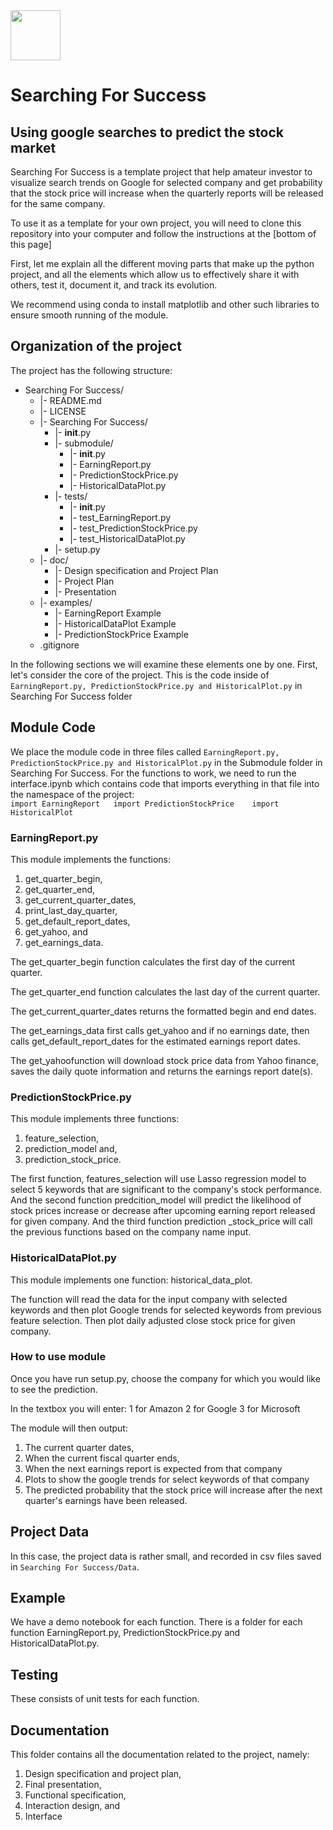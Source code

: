 <img src="https://github.com/khyatiparekh/Data515_FinalProject/blob/master/logo.png" width="80">

# Searching For Success 
## Using google searches to predict the stock market

Searching For Success is a template project that help amateur investor to visualize search trends 
on Google for selected company and get probability that the stock price will increase when 
the quarterly reports will be released for the same company.

To use it as a template for your own project, you will need to clone this
repository into your computer and follow the instructions at the [bottom of this page]

First, let me explain all the different moving parts that make up the
python project, and all the elements which allow us to effectively
share it with others, test it, document it, and track its evolution.

We recommend using conda to install matplotlib and other such libraries to ensure smooth running of the module.

## Organization of the  project

The project has the following structure:  
   * Searching For Success/  
     * |- README.md  
     * |- LICENSE  
     * |- Searching For Success/  
        * |- __init__.py  
        * |- submodule/ 
           * |- __init__.py  
           * |- EarningReport.py  
           * |- PredictionStockPrice.py  
           * |- HistoricalDataPlot.py  
        * |- tests/  
           * |- __init__.py  
           * |- test_EarningReport.py  
           * |- test_PredictionStockPrice.py  
           * |- test_HistoricalDataPlot.py  
        * |- setup.py   
      * |- doc/  
        * |- Design specification and Project Plan
        * |- Project Plan
        * |- Presentation
      * |- examples/  
           * |- EarningReport Example
           * |- HistoricalDataPlot Example
           * |- PredictionStockPrice Example
      * .gitignore  
     
In the following sections we will examine these elements one by one. First,
let's consider the core of the project. This is the code inside of
`EarningReport.py, PredictionStockPrice.py and HistoricalPlot.py` in Searching For Success folder 

## Module Code
We place the module code in three files called `EarningReport.py, PredictionStockPrice.py and HistoricalPlot.py`
in the Submodule folder in Searching For Success.  For the functions to work, we need to run the interface.ipynb which contains code that imports everything in that file into the namespace of the project:  
`import EarningReport  
 import PredictionStockPrice   
 import HistoricalPlot`  
 
### EarningReport.py

This module implements the functions: 

1) get_quarter_begin, 
2) get_quarter_end,
3) get_current_quarter_dates, 
4) print_last_day_quarter, 
5) get_default_report_dates, 
6) get_yahoo, and 
7) get_earnings_data.

The get_quarter_begin function calculates the first day of the current quarter.

The get_quarter_end function calculates the last day of the current quarter.

The get_current_quarter_dates returns the formatted begin and end dates.

The get_earnings_data first calls get_yahoo and if no earnings date, then calls get_default_report_dates for the estimated earnings report dates.

The get_yahoofunction will download stock price data from Yahoo finance, saves the daily quote information and returns the earnings report date(s).

### PredictionStockPrice.py

This module implements three functions: 
1) feature_selection,
2) prediction_model and, 
3) prediction_stock_price. 

The first function,
features_selection will use Lasso regression model to select
5 keywords that are significant to the company's stock performance.
And the second function predcition_model will predict the
likelihood of stock prices increase or decrease after upcoming
earning report released for given company. And the third function
prediction _stock_price will call the previous functions
based on the company name input.

### HistoricalDataPlot.py

This module implements one function: historical_data_plot.

The function will read the data for the input company with selected keywords and then plot Google trends for selected keywords from previous feature selection. 
Then plot daily adjusted close stock price for given company.

### How to use module

Once you have run setup.py, choose the company for which you would like to see the prediction.

In the textbox you will enter:
1 for Amazon
2 for Google
3 for Microsoft

The module will then output:
1) The current quarter dates, 
2) When the current fiscal quarter ends, 
3) When the next earnings report is expected from that company
4) Plots to show the google trends for select keywords of that company
5) The predicted probability that the stock price will increase after the next quarter's earnings have been released.

## Project Data
In this case, the project data is rather small, and recorded in csv files saved in `Searching For Success/Data`.  

## Example

We have a demo notebook for each function. There is a folder for each function EarningReport.py, PredictionStockPrice.py and HistoricalDataPlot.py.

## Testing  

These consists of unit tests for each function.

## Documentation

This folder contains all the documentation related to the project, namely:
1) Design specification and project plan,
2) Final presentation,
3) Functional specification,
4) Interaction design, and
5) Interface



